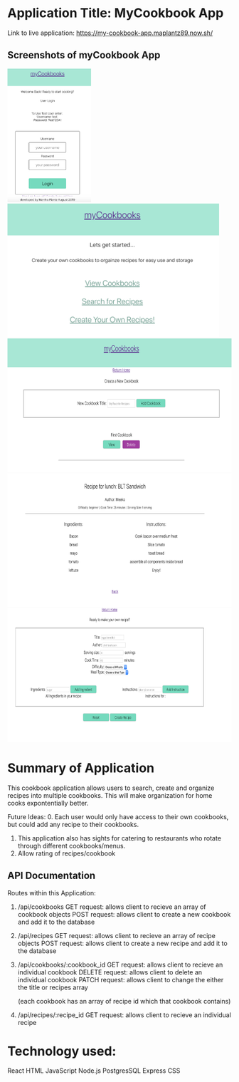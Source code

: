 # Application Title: MyCookbook App

Link to live application: https://my-cookbook-app.maplantz89.now.sh/

## Screenshots of myCookbook App

<img src="images/loginPage.png" height="300">

<img src="images/landingPage.png" height="300">

<img src="images/cookbookPage.png" height="300">

<img src="images/recipePage.png" height="300">

<img src="images/addForm.png" height="300">

# Summary of Application
This cookbook application allows users to search, create and organize recipes into multiple cookbooks. This will make organization for home cooks expontentially better. 

Future Ideas:
0. Each user would only have access to their own cookbooks, but could add any recipe to their cookbooks.
1. This application also has sights for catering to restaurants who rotate through different cookbooks/menus. 
2. Allow rating of recipes/cookbook 

## API Documentation
Routes within this Application:
1. /api/cookbooks
  GET request: allows client to recieve an array of cookbook objects
  POST request: allows client to create a new cookbook and add it to the database

2. /api/recipes
  GET request: allows client to recieve an array of recipe objects
  POST request: allows client to create a new recipe and add it to the database

3. /api/cookbooks/:cookbook_id
  GET request: allows client to recieve an individual cookbook
  DELETE request: allows client to delete an individual cookbook
  PATCH request: allows client to change the either the title or recipes array
   
    (each cookbook has an array of recipe id which that cookbook contains)

4. /api/recipes/:recipe_id
  GET request: allows client to recieve an individual recipe

# Technology used: 
React 
HTML
JavaScript
Node.js
PostgresSQL
Express
CSS